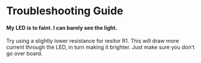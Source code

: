 # Troubleshooting Guide

#### My LED is to faint. I can barely see the light.
Try using a slightly lower resistance for resitor R1. This will draw more current through the LED, in turn making it brighter. Just make sure you don't go over board.
